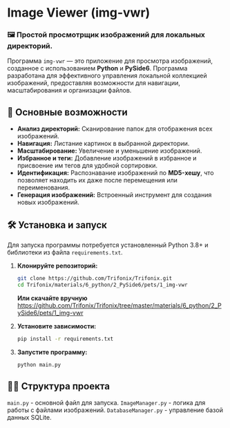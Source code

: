 # Image Viewer (img-vwr)

### 🖼️ Простой просмотрщик изображений для локальных директорий.

Программа `img-vwr` — это приложение для просмотра изображений, созданное с использованием **Python** и **PySide6**. Программа разработана для эффективного управления локальной коллекцией изображений, предоставляя возможности для навигации, масштабирования и организации файлов.

## 🚀 Основные возможности

* **Анализ директорий:** Сканирование папок для отображения всех изображений.
* **Навигация:** Листание картинок в выбранной директории.
* **Масштабирование:** Увеличение и уменьшение изображений.
* **Избранное и теги:** Добавление изображений в избранное и присвоение им тегов для удобной сортировки.
* **Идентификация:** Распознавание изображений по **MD5-хешу**, что позволяет находить их даже после перемещения или переименования.
* **Генерация изображений:** Встроенный инструмент для создания новых изображений.

## 🛠️ Установка и запуск

Для запуска программы потребуется установленный Python 3.8+ и библиотеки из файла `requirements.txt`.

1.  **Клонируйте репозиторий:**
    ```bash
    git clone https://github.com/Trifonix/Trifonix.git
    cd Trifonix/materials/6_python/2_PySide6/pets/1_img-vwr
    ```
    **Или скачайте вручную**
    https://github.com/Trifonix/Trifonix/tree/master/materials/6_python/2_PySide6/pets/1_img-vwr

2.  **Установите зависимости:**
    ```bash
    pip install -r requirements.txt
    ```

3.  **Запустите программу:**
    ```bash
    python main.py
    ```

## 👨‍💻 Структура проекта

`main.py` - основной файл для запуска.
`ImageManager.py` - логика для работы с файлами изображений.
`DatabaseManager.py` - управление базой данных SQLite.
